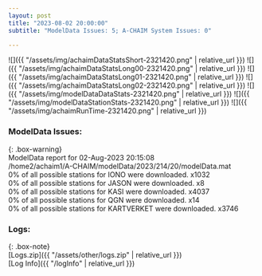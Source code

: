 ```yaml
---
layout: post
title: "2023-08-02 20:00:00"
subtitle: "ModelData Issues: 5; A-CHAIM System Issues: 0"

---
```


![]({{ "/assets/img/achaimDataStatsShort-2321420.png" | relative_url }})
![]({{ "/assets/img/achaimDataStatsLong00-2321420.png" | relative_url }})
![]({{ "/assets/img/achaimDataStatsLong01-2321420.png" | relative_url }})
![]({{ "/assets/img/achaimDataStatsLong02-2321420.png" | relative_url }})
![]({{ "/assets/img/modelDataDataStats-2321420.png" | relative_url }})
![]({{ "/assets/img/modelDataStationStats-2321420.png" | relative_url }})
![]({{ "/assets/img/achaimRunTime-2321420.png" | relative_url }})


### ModelData Issues:  
  
{: .box-warning}  
 ModelData report for 02-Aug-2023 20:15:08   
 /home2/achaim1/A-CHAIM/modelData/2023/214/20/modelData.mat   
 0% of all possible stations for IONO were downloaded. x1032   
 0% of all possible stations for JASON were downloaded. x8   
 0% of all possible stations for KASI were downloaded. x4037   
 0% of all possible stations for QGN were downloaded. x14   
 0% of all possible stations for KARTVERKET were downloaded. x3746   
  


### Logs:  
  
{: .box-note}  
[Logs.zip]({{ "/assets/other/logs.zip" | relative_url }})  
[Log Info]({{ "/logInfo" | relative_url }})  
